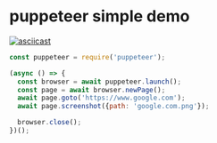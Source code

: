 # puppeteer simple demo

[![asciicast](https://asciinema.org/a/136850.png)](https://asciinema.org/a/136850)

```js
const puppeteer = require('puppeteer');

(async () => {
  const browser = await puppeteer.launch();
  const page = await browser.newPage();
  await page.goto('https://www.google.com');
  await page.screenshot({path: 'google.com.png'});

  browser.close();
})();
```